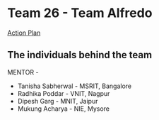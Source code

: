 # Team 26 - Team Alfredo

[Action Plan](https://docs.google.com/document/d/1wKX_Vsi_uFet8lxdY611h8jmbvtkdGdM-6FP1x4efB8/edit?usp=sharing)

## The individuals behind the team 

MENTOR -

- Tanisha Sabherwal -  MSRIT, Bangalore 
- Radhika Poddar - VNIT, Nagpur
- Dipesh Garg - MNIT, Jaipur
- Mukung Acharya - NIE, Mysore

